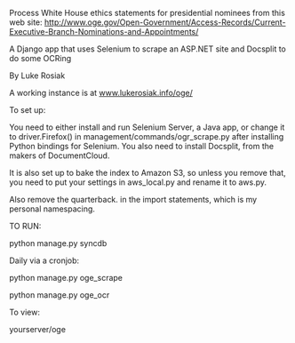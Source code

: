 Process White House ethics statements for presidential nominees from this web site: http://www.oge.gov/Open-Government/Access-Records/Current-Executive-Branch-Nominations-and-Appointments/

A Django app that uses Selenium to scrape an ASP.NET site and Docsplit to do some OCRing

By Luke Rosiak 

A working instance is at www.lukerosiak.info/oge/


To set up:

You need to either install and run Selenium Server, a Java app, or change it to driver.Firefox() in management/commands/ogr_scrape.py after installing Python bindings for Selenium. You also need to install Docsplit, from the makers of DocumentCloud.

It is also set up to bake the index to Amazon S3, so unless you remove that, you need to put your settings in aws_local.py and rename it to aws.py.

Also remove the quarterback. in the import statements, which is my personal namespacing.

TO RUN:

python manage.py syncdb

Daily via a cronjob:

python manage.py oge_scrape

python manage.py oge_ocr 

To view:

yourserver/oge
